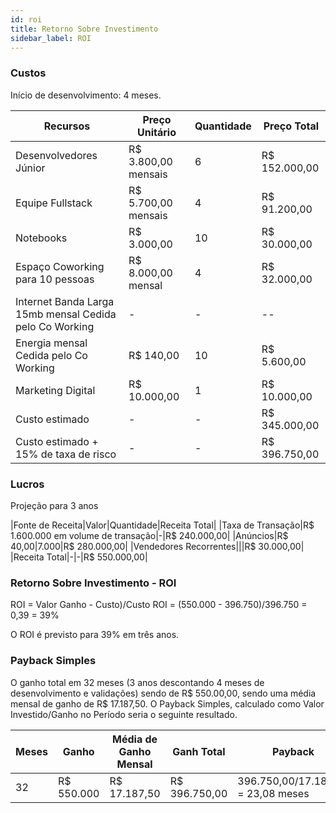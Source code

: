```yaml
---
id: roi
title: Retorno Sobre Investimento
sidebar_label: ROI
---
```

### Custos
Início de desenvolvimento: 4 meses.

|Recursos|Preço Unitário|Quantidade|Preço Total|
|--------|--------------|----------|-----------|
|Desenvolvedores Júnior|R$ 3.800,00 mensais|6|R$ 152.000,00|
|Equipe Fullstack|R$ 5.700,00 mensais|4|R$ 91.200,00|
|Notebooks|R$ 3.000,00|10|R$ 30.000,00|
|Espaço Coworking para 10 pessoas|R$ 8.000,00 mensal|4|R$ 32.000,00|
|Internet Banda Larga 15mb mensal Cedida pelo Co Working|-| - | --|
|Energia mensal Cedida pelo Co Working|R$ 140,00|10|R$ 5.600,00|
|Marketing Digital|R$ 10.000,00|1|R$ 10.000,00|
|Custo estimado|-|-|R$ 345.000,00|
|Custo estimado + 15% de taxa de risco|-|-|R$ 396.750,00|

### Lucros

Projeção para 3 anos

|Fonte de Receita|Valor|Quantidade|Receita Total|
|Taxa de Transação|R$ 1.600.000 em volume de transação|-|R$ 240.000,00|
|Anúncios|R$ 40,00|7.000|R$ 280.000,00|
|Vendedores Recorrentes|||R$ 30.000,00|
|Receita Total|-|-|R$ 550.000,00|

### Retorno Sobre Investimento - ROI

ROI = Valor Ganho - Custo)/Custo
ROI = (550.000 - 396.750)/396.750 = 0,39 = 39%

O ROI é previsto para 39% em três anos.

### Payback Simples
O ganho total em 32 meses (3 anos descontando 4 meses de desenvolvimento e validações) sendo de R$ 550.00,00, sendo uma média mensal de ganho de R$ 17.187,50. O Payback Simples, calculado como Valor Investido/Ganho no Período seria o seguinte resultado.

|Meses|Ganho|Média de Ganho Mensal|Ganh Total|Payback|
|-----|-----|---------------------|----------|-------|
|32|R$ 550.000|R$ 17.187,50|R$ 396.750,00|396.750,00/17.187,50 = 23,08 meses|

